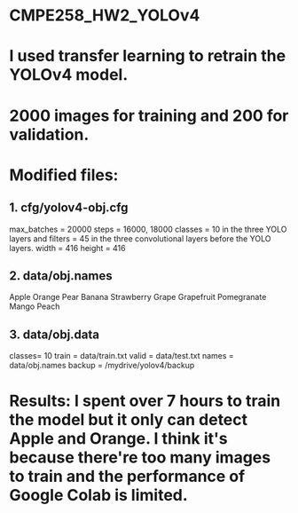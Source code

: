 # CMPE258_HW2_YOLOv4

# I used transfer learning to retrain the YOLOv4 model.
# 2000 images for training and 200 for validation.

# Modified files:
## 1. cfg/yolov4-obj.cfg
  max_batches = 20000
  steps = 16000, 18000 
  classes = 10 in the three YOLO layers and filters = 45 in the three convolutional layers before the YOLO layers.
  width = 416
  height = 416
## 2. data/obj.names
  Apple
  Orange
  Pear
  Banana
  Strawberry
  Grape
  Grapefruit
  Pomegranate
  Mango
  Peach
## 3. data/obj.data
  classes= 10
  train  = data/train.txt
  valid  = data/test.txt
  names = data/obj.names
  backup = /mydrive/yolov4/backup

# Results: I spent over 7 hours to train the model but it only can detect Apple and Orange. I think it's because there're too many images to train and the performance of Google Colab is limited.

